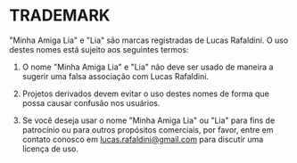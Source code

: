 # TRADEMARK

"Minha Amiga Lia" e "Lia" são marcas registradas de Lucas Rafaldini. O uso destes nomes está sujeito aos seguintes termos:

1. O nome "Minha Amiga Lia" e "Lia" não deve ser usado de maneira a sugerir uma falsa associação com Lucas Rafaldini.

2. Projetos derivados devem evitar o uso destes nomes de forma que possa causar confusão nos usuários.

3. Se você deseja usar o nome "Minha Amiga Lia" ou "Lia" para fins de patrocínio ou para outros propósitos comerciais, por favor, entre em contato conosco em lucas.rafaldini@gmail.com para discutir uma licença de uso.